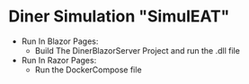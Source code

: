 # Diner Simulation "SimulEAT"

* Run In Blazor Pages:
	* Build The DinerBlazorServer Project and run the .dll file
* Run In Razor Pages:
	* Run the DockerCompose file